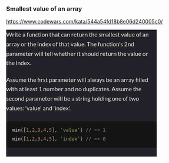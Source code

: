 ### Smallest value of an array

https://www.codewars.com/kata/544a54fd18b8e06d240005c0/

![description](./description.jpg "Description")

